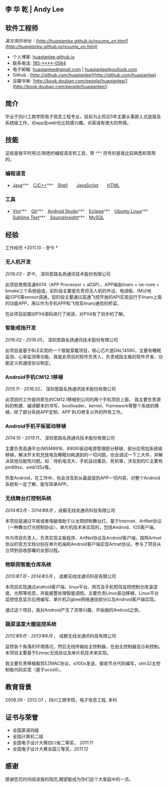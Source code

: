 李 华 乾 | Andy Lee
-----------------------

软件工程师
-----------------------
*英文简历地址：[http://huaqianlee.github.io/resume_en.html](http://huaqianlee.github.io/resume_en.html)*

- 个人博客: [huaqianlee.github.io](http://huaqianlee.github.io)
- 联系电话: [185-****-0564](tel://180-7559-0564)
- 电子邮箱: <huaqianlee@gmail.com> | <huaqianlee@outlook.com>  
- Github : [http://github.com/huaqianlee](http://github.com/huaqianlee)
- 豆瓣书单: [http://book.douban.com/people/huaqianlee/](http://book.douban.com/people/huaqianlee/)


简介
-------

毕业于四川工商学院电子信息工程专业，目前为止将近5年主要从事嵌入式底层及系统级工作，对app及web也比较感兴趣，对英语有很大的热情。


技能
------------------
这些是我平时用过/熟悉的编程语言和工具，带 ^†^ 符号的是我比较熟悉和常用的。

### 编程语言

- [Java](http://developer.mozilla.org/en/JavaScript)^†^　[C/C++]()^†^　[Shell](http://zh.wikipedia.org/wiki/Unix_shell)　　[JavaScript](https://developer.mozilla.org/en-US/docs/Web/JavaScript)　　[HTML]()

### 工具

- [Vim](http://www.vim.org)^†^　[Git](http://git-scm.com)^†^　[Android Studio]()^†^　[Eclipse](http://www.eclipse.org/)^†^　[Ubuntu Linux](http://ubuntu.com)^†^　[Sublime Text](http://www.sublimetext.com)^†^　[SourceInsight]()^†^　[MySQL](http://mysql.com)

经验  
----------
工作经历 *2011.10 - 至今 *  


### **无人机开发** 

*2016.03 - 至今*， 深圳思路名扬通讯技术股份有限公司

此项目使用高通8074（APP Processor + aDSP），APP端由linaro + oe-core + bmake三个系统组成，前阶段主要是负责将无人机的外设、电调板、IMU/地磁/GPS等sensor调通，现阶段主要通过高通飞控开放的API实现运行于linaro上面的功能APP，用以作为手机APP和飞控及linaro通信的桥梁。

在此项目前期对PX4源码进行了阅读，对PX4有了初步的了解。


### **智能戒指开发** 

*2016.02 - 2016.05*， 深圳思路名扬通讯技术股份有限公司

此项目是基于BLE实现的一个智能穿戴项目，核心芯片是DAL14580，主要有睡眠监测、心率监测等功能。我是此项目的软件负责人，负责戒指主板的软件开发、功能定义和通信协议制定。


### **Android手机CM12.1移植** 

*2015.11 - 2016.02*， 深圳思路名扬通讯技术股份有限公司

此项目的工作是将原生的CM12.1移植到公司的两个手机项目上面， 我主要负责源码的构建、编译脚本的书写，bootloader、kernel、framework等整个系统的移植，除了部分系统APP定制、APP BUG修复以外的所有工作。


### **Android手机平板驱动移植** 

*2014.10 - 2015.11*， 深圳思路名扬通讯技术股份有限公司

主要负责高通平台(MSM8916、8909)驱动电源管理部分移植、部分应用加系统级移植，解决开关机充放电及睡眠功耗遇到的一切问题，也会调试一下三大件，并解决其他功能性问题。如：待机电流大、手机自动重启、死机等，涉及到的IC主要有pm89xx、smb135x等。

热爱Android，在工作中，也会涉及到从最底层到APP一切内容，对整个Android系统有一定了解，能写简单APP。

### **无线舞台灯控制系统**

*2014年3月 - 2014年8月* ，成都无线龙通讯科技有限公司  

本项目是通过平板或者电脑借助于以太网控制舞台灯。基于Internet、ArtNet协议（一种舞台灯光控制协议）、单片机技术来实现的，包括Android、IOS客户端。

作为项目负责人，负责实现主板程序、ArtNet协议及Android客户端，按照Artnet协议的官方文档分别在单片机端和Android客户端实现Artnet协议。参与了项目从立项到验收部署的全部过程。


### **物联网智能仓库系统**

*2013年7月 - 2014年3月* ， 成都无线龙通讯科技有限公司 

本项目实现通过android客户端、linux平台、网页及手机短信监控控制仓库温湿度、光照等信息，并能报警处理智能调控。主要负责Linux驱动移植、Linux平台监控信息显示应用编写、单片机Zigbee网络通信部分以及Android客户端实现。

通过这个项目，我对Android产生了浓厚兴趣，开始我的Android之旅。


### **蔬菜温室大棚监控系统**

*2012年9月 - 2013年6月* ， 成都无线龙通讯科技有限公司 

监控各个角落的环境情况，然后无线传输给主控制器，在由主控制器显示和控制。本项目主要基于Ezmac无线协议及单片机技术来实现。

我主要负责移植裁剪EZMAC协议，si100x发送、接收节点代码编写，stm32主控制板代码实现（基于ucosII）。


教育背景
---------

2008.09 - 2012.07 ，四川工商学院，电子信息工程, 本科


证书与荣誉
-----------------

- 全国英语四级
- 全国计算机二级
- 全国电子设计大赛四川省二等奖， *2011.11*
- 全国电子设计大赛全国三等奖，*2011.12*

感谢
---------

感谢您花时间阅读我的简历,期望能成为你们这个大家庭中的一员。
